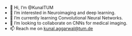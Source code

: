- 👋 Hi, I’m @KunalTUM
- 👀 I’m interested in Neuroimaging and deep learning.
- 🌱 I’m currently learning Convolutional Neural Networks.
- 💞️ I’m looking to collaborate on CNNs for medical imaging.
- 📫 Reach me on kunal.aggarwal@tum.de

<!---
KunalTUM/KunalTUM is a ✨ special ✨ repository because its `README.md` (this file) appears on your GitHub profile.
You can click the Preview link to take a look at your changes.
--->
